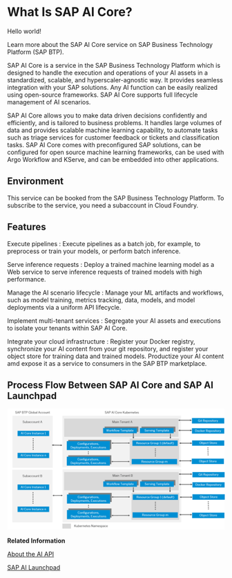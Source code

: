 <!-- loiod029a32c22fb45fbb607e6a2c48c8a0e -->

# What Is SAP AI Core?

Hello world!

Learn more about the SAP AI Core service on SAP Business Technology Platform \(SAP BTP\).

SAP AI Core is a service in the SAP Business Technology Platform which is designed to handle the execution and operations of your AI assets in a standardized, scalable, and hyperscaler-agnostic way. It provides seamless integration with your SAP solutions. Any AI function can be easily realized using open-source frameworks. SAP AI Core supports full lifecycle management of AI scenarios.

SAP AI Core allows you to make data driven decisions confidently and efficiently, and is tailored to business problems. It handles large volumes of data and provides scalable machine learning capability, to automate tasks such as triage services for customer feedback or tickets and classification tasks. SAP AI Core comes with preconfigured SAP solutions, can be configured for open source machine learning frameworks, can be used with Argo Workflow and KServe, and can be embedded into other applications.



<a name="loiod029a32c22fb45fbb607e6a2c48c8a0e__section_cfb_tt3_snb"/>

## Environment

This service can be booked from the SAP Business Technology Platform. To subscribe to the service, you need a subaccount in Cloud Foundry.



<a name="loiod029a32c22fb45fbb607e6a2c48c8a0e__section_efb_tt3_snb"/>

## Features

  Execute pipelines 
 :   Execute pipelines as a batch job, for example, to preprocess or train your models, or perform batch inference.

   Serve inference requests 
 :   Deploy а trained machine learning model as a Web service to serve inference requests of trained models with high performance.

   Manage the AI scenario lifecycle 
 :   Manage your ML artifacts and workflows, such as model training, metrics tracking, data, models, and model deployments via a uniform API lifecycle.

   Implement multi-tenant services 
 :   Segregate your AI assets and executions to isolate your tenants within SAP AI Core.

   Integrate your cloud infrastructure 
 :   Register your Docker registry, synchronize your AI content from your git repository, and register your object store for training data and trained models. Productize your AI content amd expose it as a service to consumers in the SAP BTP marketplace.

 

<a name="loiod029a32c22fb45fbb607e6a2c48c8a0e__section_jq4_gpf_4rb"/>

## Process Flow Between SAP AI Core and SAP AI Launchpad

 ![](images/Process_Flow_AI_Launchpad_to_AI_Core_d8dde1d.png) 

**Related Information**  


[About the AI API](about-the-ai-api-716d4c3.md "The AI API lets you manage your AI assets (such as training scripts, data, models, and model servers) across multiple runtimes.")

[SAP AI Launchpad](https://help.sap.com/viewer/product/AI_LAUNCHPAD/INTERNAL/en-US)

